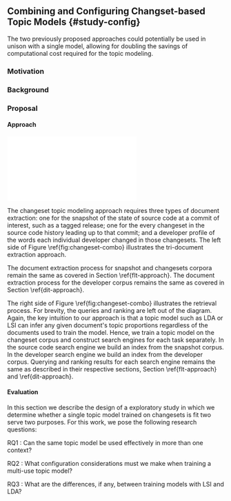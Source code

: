 
## Combining and Configuring Changset-based Topic Models {#study-config}

The two previously proposed approaches could potentially be used in unison with
a single model, allowing for doubling the savings of computational cost
required for the topic modeling.

### Motivation

### Background

### Proposal

#### Approach

![Combining changeset-based feature location and developer identifiation
\label{fig:changeset-combo}](figures/changeset-combo.pdf)

The changeset topic modeling approach requires three types of document
extraction: one for the snapshot of the state of source code at a commit of
interest, such as a tagged release; one for the every changeset in the source
code history leading up to that commit; and a developer profile of the words
each individual developer changed in those changesets. The left side of Figure
\ref{fig:changeset-combo} illustrates the tri-document extraction approach.

The document extraction process for snapshot and changesets corpora remain the
same as covered in Section \ref{flt-approach}. The document extraction process
for the developer corpus remains the same as covered in Section
\ref{dit-approach}.

The right side of Figure \ref{fig:changeset-combo} illustrates the retrieval
process. For brevity, the queries and ranking are left out of the diagram.
Again, the key intuition to our approach is that a topic model such as LDA or
LSI can infer any given document's topic proportions regardless of the
documents used to train the model. Hence, we train a topic model on the
changeset corpus and construct search engines for each task separately. In the
source code search engine we build an index from the snapshot corpus. In the
developer search engine we build an index from the developer corpus. Querying
and ranking results for each search engine remains the same as described in
their respective sections, Section \ref{flt-approach} and \ref{dit-approach}.

#### Evaluation

In this section we describe the design of a exploratory study in which we
determine whether a single topic model trained on changesets is fit two serve
two purposes. For this work, we pose the following research questions:

RQ1
:   Can the same topic model be used effectively in more than one context?

RQ2
:   What configuration considerations must we make when training a multi-use
topic model?

RQ3
:   What are the differences, if any, between training models with LSI and LDA?
